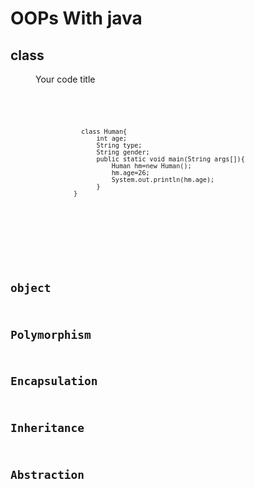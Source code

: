 # OOPs With java

## class

<figure>
  <figcaption>Your code title</figcaption>
  <pre>
    <code>
      <!-- your code here -->

                class Human{
                    int age;
                    String type;
                    String gender;
                    public static void main(String args[]){
                        Human hm=new Human();
                        hm.age=26;
                        System.out.println(hm.age);
                    }
              }

  </pre>
</figure>

## object

## Polymorphism

## Encapsulation

## Inheritance

## Abstraction
